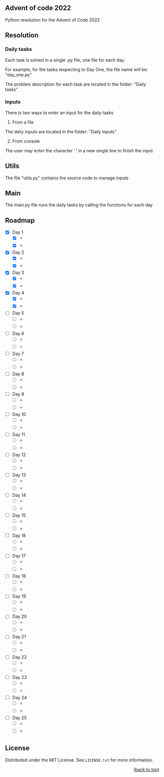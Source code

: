 <a name="readme-top"></a>

## Advent of code 2022


Python resolution for the Advent of Code 2022


## Resolution


### Daily tasks

Each task is solved in a single .py file, one file for each day.

For example, for the tasks respecting to Day One, the file name will be: "day_one.py"

The problem description for each task are located in the folder: "Daily tasks"

### Inputs

There is two ways to enter an input for the daily tasks

1. From a file

  The daily inputs are located in the folder: "Daily inputs"

2. From console

  The user may enter the character '.' in a new single line to finish the input

## Utils

The file "utils.py" contains the source code to manage inputs

## Main

The main.py file runs the daily tasks by calling the functions for each day

## Roadmap

- [x] Day 1
  - [x] :star:
  - [x] :star:
- [x] Day 2
  - [x] :star:
  - [x] :star:
- [x] Day 3
  - [x] :star:
  - [x] :star:
- [x] Day 4
  - [x] :star:
  - [x] :star:
- [ ] Day 5
  - [ ] :star:
  - [ ] :star:
- [ ] Day 6
  - [ ] :star:
  - [ ] :star:
- [ ] Day 7
  - [ ] :star:
  - [ ] :star:
- [ ] Day 8
  - [ ] :star:
  - [ ] :star:
- [ ] Day 9
  - [ ] :star:
  - [ ] :star:
- [ ] Day 10
  - [ ] :star:
  - [ ] :star:
- [ ] Day 11
  - [ ] :star:
  - [ ] :star:
- [ ] Day 12
  - [ ] :star:
  - [ ] :star:
- [ ] Day 13
  - [ ] :star:
  - [ ] :star:
- [ ] Day 14
  - [ ] :star:
  - [ ] :star:
- [ ] Day 15
  - [ ] :star:
  - [ ] :star:
- [ ] Day 16
  - [ ] :star:
  - [ ] :star:
- [ ] Day 17
  - [ ] :star:
  - [ ] :star:
- [ ] Day 18
  - [ ] :star:
  - [ ] :star:
- [ ] Day 19
  - [ ] :star:
  - [ ] :star:
- [ ] Day 20
  - [ ] :star:
  - [ ] :star:
- [ ] Day 21
  - [ ] :star:
  - [ ] :star:
- [ ] Day 22
  - [ ] :star:
  - [ ] :star:
- [ ] Day 23
  - [ ] :star:
  - [ ] :star:
- [ ] Day 24
  - [ ] :star:
  - [ ] :star:
- [ ] Day 25
  - [ ] :star:
  - [ ] :star:

## License

Distributed under the MIT License. See `LICENSE.txt` for more information.

<p align="right">(<a href="#readme-top">back to top</a>)</p>